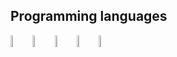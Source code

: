 ## Programming languages

<img src="https://cdn.jsdelivr.net/gh/devicons/devicon@latest/icons/html5/html5-original.svg" heigth="7%" width="7%"/><img src="https://cdn.jsdelivr.net/gh/devicons/devicon@latest/icons/css3/css3-original.svg" heigth="7%" width="7%"/><img src="https://cdn.jsdelivr.net/gh/devicons/devicon@latest/icons/javascript/javascript-original.svg" heigth="7%" width="7%" /><img src="https://cdn.jsdelivr.net/gh/devicons/devicon@latest/icons/react/react-original.svg" heigth="7%" width="7%"/><img src="https://cdn.jsdelivr.net/gh/devicons/devicon@latest/icons/tailwindcss/tailwindcss-original-wordmark.svg" heigth="7%" width="7%" />
          
